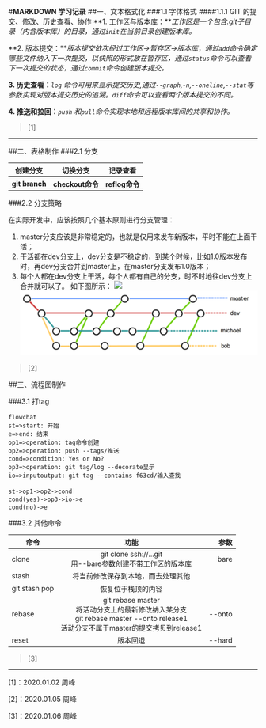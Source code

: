 #**MARKDOWN 学习记录**
##一、文本格式化
###1.1 字体格式
####1.1.1 GIT 的提交、修改、历史查看、协作
**1. 工作区与版本库：***工作区是一个包含.git子目录（内含版本库）的目录，通过``init``在当前目录创建版本库。*


**2. 版本提交：***版本提交依次经过工作区->暂存区->版本库，通过``add``命令确定哪些文件纳入下一次提交，以快照的形式放在暂存区，通过``status``命令可以查看下一次提交的状态，通过``commit``命令创建版本提交。*

**3. 历史查看：***``log`` 命令可用来显示提交历史,通过``--graph``,``-n``,``--oneline``,``--stat``等参数实现对版本提交历史的追溯。``diff``命令可以查看两个版本提交的不同。*

**4. 推送和拉回：***``push`` 和``pull``命令实现本地和远程版本库间的共享和协作。*
> [1]

----------
##二、表格制作
###2.1 分支

<table>
        <tr>
            <th>创建分支</th>
            <th>切换分支</th>
            <th>记录查看</th>
        </tr>
        <tr>
            <th>git branch</th>
            <th>checkout命令 </th>
            <th>reflog命令</th>
        </tr>
    </table>
###2.2 分支策略

在实际开发中，应该按照几个基本原则进行分支管理：

1. master分支应该是非常稳定的，也就是仅用来发布新版本，平时不能在上面干活；
2. 干活都在dev分支上，dev分支是不稳定的，到某个时候，比如1.0版本发布时，再dev分支合并到master上，在master分支发布1.0版本；
3. 每个人都在dev分支上干活，每个人都有自己的分支，时不时地往dev分支上合并就可以了。
如下图所示：
![](https://i.imgur.com/JEwpM3g.png)
![](/branch.png)
> [2]

##三、流程图制作

###3.1 打tag

```mermaid
flowchat
st=>start: 开始
e=>end: 结束
op1=>operation: tag命令创建
op2=>operation: push --tags/推送
cond=>condition: Yes or No?
op3=>operation: git tag/log --decorate显示
io=>inputoutput: git tag --contains f63cd/输入查找

st->op1->op2->cond
cond(yes)->op3->io->e
cond(no)->e
```
###3.2 其他命令

|命令        | 功能           | 参数  |
| ------------- |:-------------:| -----:|
| clone      | git clone ssh://...git <br> 用--bare参数创建不带工作区的版本库| bare |
| stash     | 将当前修改保存到本地，而去处理其他      |    |
| git stash pop | 恢复位于栈顶的内容     |     |
| rebase | git rebase master<br>将活动分支上的最新修改纳入某分支<br>git rebase master --onto release1<br>活动分支不属于master的提交拷贝到release1      |    --onto |
| reset | 版本回退      |    --hard |

>[3]

---------
[1]：2020.01.02 周峰

[2]：2020.01.05 周峰

[3]：2020.01.06 周峰